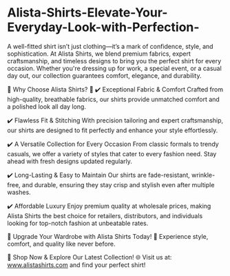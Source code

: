 # Alista-Shirts-Elevate-Your-Everyday-Look-with-Perfection-
A well-fitted shirt isn’t just clothing—it’s a mark of confidence, style, and sophistication. At Alista Shirts, we blend premium fabrics, expert craftsmanship, and timeless designs to bring you the perfect shirt for every occasion. Whether you're dressing up for work, a special event, or a casual day out, our collection guarantees comfort, elegance, and durability.

🌟 Why Choose Alista Shirts? 🌟
✔️ Exceptional Fabric & Comfort
Crafted from high-quality, breathable fabrics, our shirts provide unmatched comfort and a polished look all day long.

✔️ Flawless Fit & Stitching
With precision tailoring and expert craftsmanship, our shirts are designed to fit perfectly and enhance your style effortlessly.

✔️ A Versatile Collection for Every Occasion
From classic formals to trendy casuals, we offer a variety of styles that cater to every fashion need. Stay ahead with fresh designs updated regularly.

✔️ Long-Lasting & Easy to Maintain
Our shirts are fade-resistant, wrinkle-free, and durable, ensuring they stay crisp and stylish even after multiple washes.

✔️ Affordable Luxury
Enjoy premium quality at wholesale prices, making Alista Shirts the best choice for retailers, distributors, and individuals looking for top-notch fashion at unbeatable rates.

🚀 Upgrade Your Wardrobe with Alista Shirts Today! 🚀
Experience style, comfort, and quality like never before.

📢 Shop Now & Explore Our Latest Collection!
🌐 Visit us at: www.alistashirts.com and find your perfect shirt!

